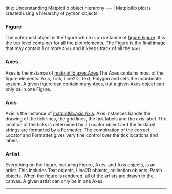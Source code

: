 title: Understanding Matplotlib object hierarchy
--- |
  Matplotlib plot is created using a hierarchy of python objects.

  ### Figure
  The outermost object is the figure which is an instance of [figure.Figure](https://matplotlib.org/api/_as_gen/matplotlib.figure.Figure.html). It is the top level container for all the plot elements. The Figure is the final image that may contain 1 or more `Axes` and it keeps track of all the `Axes`.

  ### Axes
  Axes is the instance of [matplotlib.axes.Axes](https://matplotlib.org/api/axes_api.html#matplotlib.axes.Axes).The Axes contains most of the figure elements: Axis, Tick, Line2D, Text, Polygon and sets the coordinate system. A given figure can contain many Axes, but a given Axes object can only be in one Figure.

  ### Axis
  Axis is the instance of [matplotlib.axis.Axis](https://matplotlib.org/api/axis_api.html#axis-objects). Axis instances handle the drawing of the tick lines, the grid lines, the tick labels and the axis label. The location of the ticks is determined by a Locator object and the ticklabel strings are formatted by a Formatter. The combination of the correct Locator and Formatter gives very fine control over the tick locations and labels.

  ### Artist
  Everything on the figure, including Figure, Axes, and Axis objects, is an artist. This includes Text objects, Line2D objects, collection objects, Patch objects. When the figure is rendered, all of the artists are drawn to the canvas. A given artist can only be in one Axes.

---
